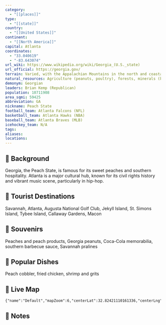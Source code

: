 ```yaml
---
category:
  - "[[places]]"
type:
  - "[[state]]"
country:
  - "[[United States]]"
continent:
  - "[[North America]]"
capital: Atlanta
coordinates:
  - "33.040619"
  - "-83.643074"
url_wiki: https://www.wikipedia.org/wiki/Georgia_(U.S._state)
url_official: https://georgia.gov/
terrain: Varied, with the Appalachian Mountains in the north and coastal plains in the south.
natural_resources: Agriculture (peanuts, poultry), forests, minerals (kaolin), water resources
demonym: Georgian
leaders: Brian Kemp (Republican)
population: 10711908
area_sqmi: 59425
abbreviation: GA
nickname: Peach State
football_team: Atlanta Falcons (NFL)
basketball_team: Atlanta Hawks (NBA)
baseball_team: Atlanta Braves (MLB)
icehockey_team: N/A
tags: 
aliases: 
locations:
---
```

## 🌱 Background
Georgia, the Peach State, is famous for its sweet peaches and southern hospitality. Atlanta is a major cultural hub, known for its civil rights history and vibrant music scene, particularly in hip-hop.

## 📌 Tourist Destinations
Savannah, Atlanta, Augusta National Golf Club, Jekyll Island, St. Simons Island, Tybee Island, Callaway Gardens, Macon

## 🎁 Souvenirs
Peaches and peach products, Georgia peanuts, Coca-Cola memorabilia, southern barbecue sauce, Savannah pralines

## 🍲 Popular Dishes
Peach cobbler, fried chicken, shrimp and grits

## 📡 Live Map
```mapview
{"name":"Default","mapZoom":6,"centerLat":32.82421110161336,"centerLng":-83.27637844254227,"query":"","chosenMapSource":0}
```

## 📒 Notes

